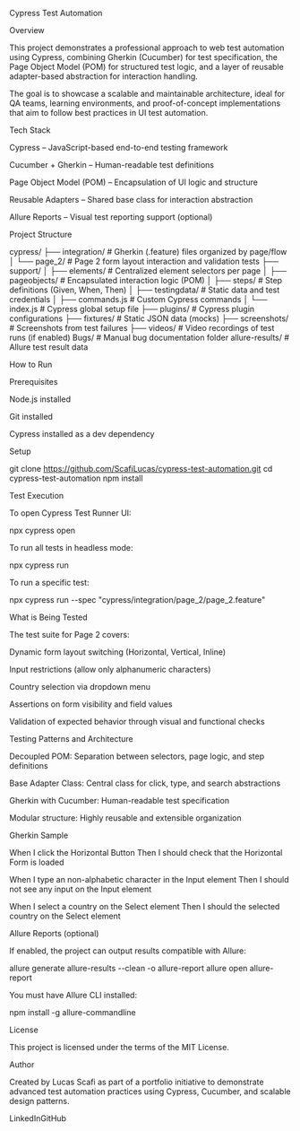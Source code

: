 Cypress Test Automation

Overview

This project demonstrates a professional approach to web test automation using Cypress, combining Gherkin (Cucumber) for test specification, the Page Object Model (POM) for structured test logic, and a layer of reusable adapter-based abstraction for interaction handling.

The goal is to showcase a scalable and maintainable architecture, ideal for QA teams, learning environments, and proof-of-concept implementations that aim to follow best practices in UI test automation.

Tech Stack

Cypress – JavaScript-based end-to-end testing framework

Cucumber + Gherkin – Human-readable test definitions

Page Object Model (POM) – Encapsulation of UI logic and structure

Reusable Adapters – Shared base class for interaction abstraction

Allure Reports – Visual test reporting support (optional)

Project Structure

cypress/
├── integration/             # Gherkin (.feature) files organized by page/flow
│   └── page_2/              # Page 2 form layout interaction and validation tests
├── support/
│   ├── elements/            # Centralized element selectors per page
│   ├── pageobjects/         # Encapsulated interaction logic (POM)
│   ├── steps/               # Step definitions (Given, When, Then)
│   ├── testingdata/         # Static data and test credentials
│   ├── commands.js          # Custom Cypress commands
│   └── index.js             # Cypress global setup file
├── plugins/                 # Cypress plugin configurations
├── fixtures/                # Static JSON data (mocks)
├── screenshots/             # Screenshots from test failures
├── videos/                  # Video recordings of test runs (if enabled)
Bugs/                        # Manual bug documentation folder
allure-results/              # Allure test result data

How to Run

Prerequisites

Node.js installed

Git installed

Cypress installed as a dev dependency

Setup

git clone https://github.com/ScafiLucas/cypress-test-automation.git
cd cypress-test-automation
npm install

Test Execution

To open Cypress Test Runner UI:

npx cypress open

To run all tests in headless mode:

npx cypress run

To run a specific test:

npx cypress run --spec "cypress/integration/page_2/page_2.feature"

What is Being Tested

The test suite for Page 2 covers:

Dynamic form layout switching (Horizontal, Vertical, Inline)

Input restrictions (allow only alphanumeric characters)

Country selection via dropdown menu

Assertions on form visibility and field values

Validation of expected behavior through visual and functional checks

Testing Patterns and Architecture

Decoupled POM: Separation between selectors, page logic, and step definitions

Base Adapter Class: Central class for click, type, and search abstractions

Gherkin with Cucumber: Human-readable test specification

Modular structure: Highly reusable and extensible organization

Gherkin Sample

When I click the Horizontal Button
Then I should check that the Horizontal Form is loaded

When I type an non-alphabetic character in the Input element
Then I should not see any input on the Input element

When I select a country on the Select element
Then I should the selected country on the Select element

Allure Reports (optional)

If enabled, the project can output results compatible with Allure:

allure generate allure-results --clean -o allure-report
allure open allure-report

You must have Allure CLI installed:

npm install -g allure-commandline

License

This project is licensed under the terms of the MIT License.

Author

Created by Lucas Scafi as part of a portfolio initiative to demonstrate advanced test automation practices using Cypress, Cucumber, and scalable design patterns.

LinkedInGitHub

